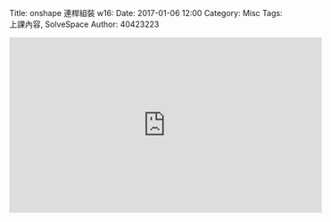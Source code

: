 Title: onshape 連桿組裝  w16:
Date: 2017-01-06 12:00
Category: Misc
Tags: 上課內容, SolveSpace
Author: 40423223


<iframe width="560" height="315" src="https://www.youtube.com/embed/mLwSzInik70" frameborder="0" allowfullscreen></iframe>